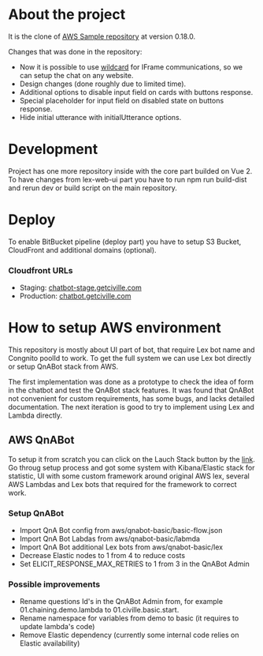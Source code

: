 # About the project
It is the clone of [AWS Sample repository](https://github.com/aws-samples/aws-lex-web-ui) at version 0.18.0.

Changes that was done in the repository:

* Now it is possible to use [wildcard](https://bitbucket.org/lincolnlabs/aws-lex-web-ui/src/bacf8f606c499c4c485826e0cd14eb4348495e48/src/website/index.html#lines-78) for IFrame communications, so we can setup the chat on any website.
* Design changes (done roughly due to limited time).
* Additional options to disable input field on cards with buttons response.
* Special placeholder for input field on disabled state on buttons response.
* Hide initial utterance with initialUtterance options.

# Development
Project has one more repository inside with the core part builded on Vue 2.
To have changes from lex-web-ui part you have to run npm run build-dist and rerun dev or build script on the main repository.

# Deploy
To enable BitBucket pipeline (deploy part) you have to setup S3 Bucket, CloudFront and additional domains (optional).

### Cloudfront URLs

* Staging: [chatbot-stage.getciville.com](https://chatbot-stage.getciville.com/)
* Production: [chatbot.getciville.com](https://chatbot.getciville.com/)

# How to setup AWS environment
This repository is mostly about UI part of bot, that require Lex bot name and Congnito poolId to work.
To get the full system we can use Lex bot directly or setup QnABot stack from AWS.

The first implementation was done as a prototype to check the idea of form in the chatbot and test the QnABot stack features.
It was found that QnABot not convenient for custom requirements, has some bugs, and lacks detailed documentation.
The next iteration is good to try to implement using Lex and Lambda directly.

## AWS QnABot
To setup it from scratch you can click on the Lauch Stack button by the [link](https://aws.amazon.com/ru/blogs/machine-learning/creating-a-question-and-answer-bot-with-amazon-lex-and-amazon-alexa/).
Go throug setup process and got some system with Kibana/Elastic stack for statistic, UI with some custom framework around original AWS lex, several AWS Lambdas and Lex bots that required for the framework to correct work.

### Setup QnABot

* Import QnA Bot config from aws/qnabot-basic/basic-flow.json
* Import QnA Bot Labdas from aws/qnabot-basic/labmda
* Import QnA Bot additional Lex bots from aws/qnabot-basic/lex
* Decrease Elastic nodes to 1 from 4 to reduce costs
* Set ELICIT_RESPONSE_MAX_RETRIES to 1 from 3 in the QnABot Admin

### Possible improvements

* Rename questions Id's in the QnABot Admin from, for example 01.chaining.demo.lambda to  01.civille.basic.start.
* Rename namespace for variables from demo to basic (it requires to update lambda's code)
* Remove Elastic dependency (currently some internal code relies on Elastic availability)

